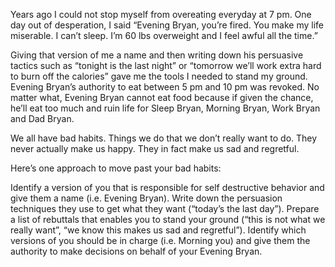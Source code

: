 Years ago I could not stop myself from overeating everyday at 7 pm. One day out of desperation, I said “Evening Bryan, you’re fired. You make my life miserable. I can’t sleep. I’m 60 lbs overweight and I feel awful all the time.”

Giving that version of me a name and then writing down his persuasive tactics such as “tonight is the last night” or “tomorrow we’ll work extra hard to burn off the calories” gave me the tools I needed to stand my ground. Evening Bryan’s authority to eat between 5 pm and 10 pm was revoked. No matter what, Evening Bryan cannot eat food because if given the chance, he’ll eat too much and ruin life for Sleep Bryan, Morning Bryan, Work Bryan and Dad Bryan.

We all have bad habits. Things we do that we don’t really want to do. They never actually make us happy. They in fact make us sad and regretful.

Here’s one approach to move past your bad habits:

Identify a version of you that is responsible for self destructive behavior and give them a name (i.e. Evening Bryan).
Write down the persuasion techniques they use to get what they want (“today’s the last day”).
Prepare a list of rebuttals that enables you to stand your ground (“this is not what we really want”, “we know this makes us sad and regretful”).
Identify which versions of you should be in charge (i.e. Morning you) and give them the authority to make decisions on behalf of your Evening Bryan.
